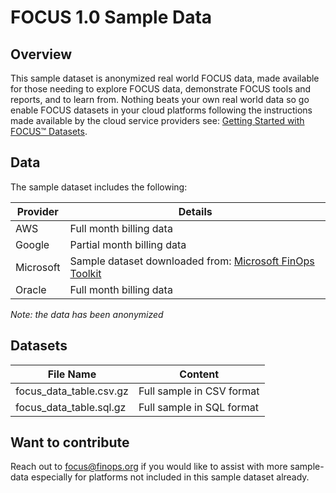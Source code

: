 # FOCUS 1.0 Sample Data 

## Overview

This sample dataset is anonymized real world FOCUS data, made available for those needing to explore FOCUS data, demonstrate FOCUS tools and reports, and to learn from. Nothing beats your own real world data so go enable FOCUS datasets in your cloud platforms following the instructions made available by the cloud service providers see: [Getting Started with FOCUS™ Datasets](https://focus.finops.org/get-started/).

## Data

The sample dataset includes the following:

| Provider | Details |
|----------|---------|
| AWS | Full month billing data |
| Google | Partial month billing data |
| Microsoft | Sample dataset downloaded from: [Microsoft FinOps Toolkit](https://microsoft.github.io/finops-toolkit/) |
| Oracle | Full month billing data |

_Note: the data has been anonymized_

## Datasets

| File Name | Content |
|-----------|---------|
| focus_data_table.csv.gz | Full sample in CSV format |
| focus_data_table.sql.gz | Full sample in SQL format |


## Want to contribute

Reach out to [focus@finops.org](mailto:focus@finops.org) if you would like to assist with more sample-data especially for platforms not included in this sample dataset already.

